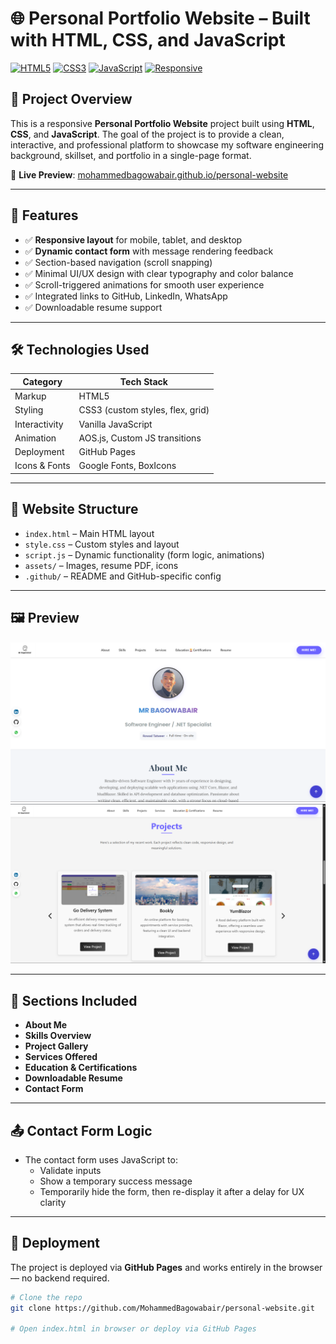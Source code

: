 # 🌐 Personal Portfolio Website – Built with HTML, CSS, and JavaScript  

[![HTML5](https://img.shields.io/badge/HTML5-Markup-orange?style=for-the-badge&logo=html5)](https://developer.mozilla.org/en-US/docs/Web/HTML)
[![CSS3](https://img.shields.io/badge/CSS3-Styling-blue?style=for-the-badge&logo=css3)](https://developer.mozilla.org/en-US/docs/Web/CSS)
[![JavaScript](https://img.shields.io/badge/JavaScript-Interactivity-yellow?style=for-the-badge&logo=javascript)](https://developer.mozilla.org/en-US/docs/Web/JavaScript)
[![Responsive](https://img.shields.io/badge/Responsive-Design-critical?style=for-the-badge&logo=webcomponents)]()


## 📘 Project Overview

This is a responsive **Personal Portfolio Website** project built using **HTML**, **CSS**, and **JavaScript**. The goal of the project is to provide a clean, interactive, and professional platform to showcase my software engineering background, skillset, and portfolio in a single-page format.

🔗 **Live Preview**: [mohammedbagowabair.github.io/personal-website](https://mohammedbagowabair.github.io/personal-website/)

---

## 🧩 Features

- ✅ **Responsive layout** for mobile, tablet, and desktop
- ✅ **Dynamic contact form** with message rendering feedback
- ✅ Section-based navigation (scroll snapping)
- ✅ Minimal UI/UX design with clear typography and color balance
- ✅ Scroll-triggered animations for smooth user experience
- ✅ Integrated links to GitHub, LinkedIn, WhatsApp
- ✅ Downloadable resume support

---

## 🛠️ Technologies Used

| Category        | Tech Stack                         |
|----------------|------------------------------------|
| Markup         | HTML5                              |
| Styling        | CSS3 (custom styles, flex, grid)   |
| Interactivity  | Vanilla JavaScript                 |
| Animation      | AOS.js, Custom JS transitions      |
| Deployment     | GitHub Pages                       |
| Icons & Fonts  | Google Fonts, BoxIcons             |

---

## 📂 Website Structure

- `index.html` – Main HTML layout
- `style.css` – Custom styles and layout
- `script.js` – Dynamic functionality (form logic, animations)
- `assets/` – Images, resume PDF, icons
- `.github/` – README and GitHub-specific config

---

## 🖼️ Preview

![Portfolio Screenshot](https://github.com/MohammedBagowabair/personal-website/blob/6f4c5348640d638645d4fd9b27352a3b961e4736/1.png)
![Portfolio Screenshot](https://github.com/MohammedBagowabair/personal-website/blob/6f4c5348640d638645d4fd9b27352a3b961e4736/3.png)

---

## 📌 Sections Included

- **About Me**
- **Skills Overview**
- **Project Gallery**
- **Services Offered**
- **Education & Certifications**
- **Downloadable Resume**
- **Contact Form**

---

## 📤 Contact Form Logic

- The contact form uses JavaScript to:
  - Validate inputs
  - Show a temporary success message
  - Temporarily hide the form, then re-display it after a delay for UX clarity

---

## 🚀 Deployment

The project is deployed via **GitHub Pages** and works entirely in the browser — no backend required.

```bash
# Clone the repo
git clone https://github.com/MohammedBagowabair/personal-website.git

# Open index.html in browser or deploy via GitHub Pages

